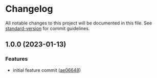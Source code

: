 # Changelog

All notable changes to this project will be documented in this file. See [standard-version](https://github.com/conventional-changelog/standard-version) for commit guidelines.

## 1.0.0 (2023-01-13)


### Features

* initial feature commit ([ae06648](https://github.com/mokkapps/changelog-generator-demo/commits/ae066481a374b72112d5ed447ac83cc9fe3f537b))
